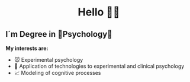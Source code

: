 <h1 align="center">Hello 👋🏽</h1>

## I´m Degree in 🧠Psychology🧠
**My interests are:**

- 🐭 Experimental psychology 
- 🤖 Application of technologies to experimental and clinical psychology
- 📈 Modeling of cognitive processes
